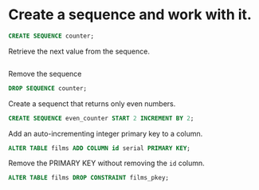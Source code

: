 # Create a sequence and work with it.
```sql
CREATE SEQUENCE counter;
```

Retrieve the next value from the sequence.
```sql
```

Remove the sequence
```sql
DROP SEQUENCE counter;
```

Create a sequenct that returns only even numbers.
```sql
CREATE SEQUENCE even_counter START 2 INCREMENT BY 2;
```

Add an auto-incrementing integer primary key to a column.
```sql
ALTER TABLE films ADD COLUMN id serial PRIMARY KEY;
```

Remove the PRIMARY KEY without removing the `id` column.
```sql
ALTER TABLE films DROP CONSTRAINT films_pkey;
```